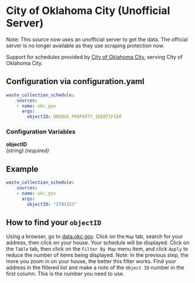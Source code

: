 # City of Oklahoma City (Unofficial Server)

Note: This source now uses an unofficial server to get the data. The official server is no longer available as they use scraping protection now.

Support for schedules provided by [City of Oklahoma City](https://www.okc.gov/), serving City of Oklahoma City.

## Configuration via configuration.yaml

```yaml
waste_collection_schedule:
    sources:
    - name: okc_gov
      args:
        objectID: UNIQUE_PROPERTY_IDENTIFIER
```

### Configuration Variables

**objectID**  
*(string) (required)*

## Example

```yaml
waste_collection_schedule:
    sources:
    - name: okc_gov
      args:
        objectID: "1781151"
```

## How to find your `objectID`

Using a browser, go to [data.okc.gov](https://data.okc.gov/portal/page/viewer?datasetName=Address%20Trash%20Services).
Click on the `Map` tab, search for your address, then click on your house. Your schedule will be displayed.
Click on the `Table` tab, then click on the `Filter By Map` menu item, and click `Apply` to reduce the number of items being displayed. Note: In the previous step, the more you zoom in on your house, the better this filter works.
Find your address in the filtered list and make a note of the `Object ID` number in the first column. This is the number you need to use.
